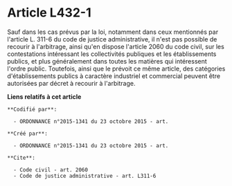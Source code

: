 # Article L432-1

Sauf dans les cas prévus par la loi, notamment dans ceux mentionnés par l'article L. 311-6 du code de justice administrative,
il n'est pas possible de recourir à l'arbitrage, ainsi qu'en dispose l'article 2060 du code civil, sur les contestations
intéressant les collectivités publiques et les établissements publics, et plus généralement dans toutes les matières qui
intéressent l'ordre public. Toutefois, ainsi que le prévoit ce même article, des catégories d'établissements publics à
caractère industriel et commercial peuvent être autorisées par décret à recourir à l'arbitrage.

**Liens relatifs à cet article**

	**Codifié par**:

	  - ORDONNANCE n°2015-1341 du 23 octobre 2015 - art.

	**Créé par**:

	  - ORDONNANCE n°2015-1341 du 23 octobre 2015 - art.

	**Cite**:

	  - Code civil - art. 2060
	  - Code de justice administrative - art. L311-6
